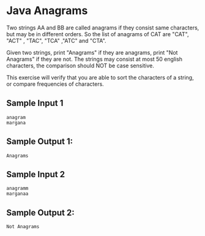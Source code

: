 # Java Anagrams

Two strings AA and BB are called anagrams if they consist same characters, but may be in different orders. So the list of anagrams of CAT are "CAT", "ACT" , "TAC", "TCA" ,"ATC" and "CTA".

Given two strings, print "Anagrams" if they are anagrams, print "Not Anagrams" if they are not. The strings may consist at most 50 english characters, the comparison should NOT be case sensitive.

This exercise will verify that you are able to sort the characters of a string, or compare frequencies of characters.

## Sample Input 1
```
anagram
margana
```
## Sample Output 1:
```
Anagrams
```
## Sample Input 2
```
anagramm
marganaa
```
## Sample Output 2:
```
Not Anagrams
```
